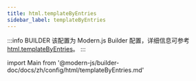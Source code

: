 ```yaml
---
title: html.templateByEntries
sidebar_label: templateByEntries
---
```


:::info BUILDER
该配置为 Modern.js Builder 配置，详细信息可参考 [html.templateByEntries](https://modernjs.dev/builder/api/config-html.html#html-templatebyentries)。
:::

import Main from '@modern-js/builder-doc/docs/zh/config/html/templateByEntries.md'

<Main />
